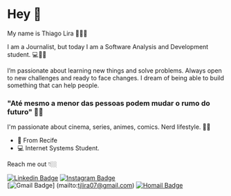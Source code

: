 # Hey 👋

My name is Thiago Lira 🧒🇧🇷

I am a Journalist, but today I am a Software Analysis and Development student. 💻👨‍💻

I’m passionate about learning new things and solve problems. Always open to new challenges and ready to face changes.
I dream of being able to build something that can help people.

### "Até mesmo a menor das pessoas podem mudar o rumo do futuro" 🧙‍♂️

I'm passionate about cinema, series, animes, comics. Nerd lifestyle. 🦸‍♂️


- 📍 From Recife
- 💻 Internet Systems Student.

Reach me out 👇🏼
 
[![Linkedin Badge](https://img.shields.io/badge/-LinkedIn-blue?style=flat-square&logo=Linkedin&logoColor=white&link=https://www.linkedin.com/in/thiago-lira-526a0722/)](https://www.linkedin.com/in/thiago-lira-526a0722/) 
[![Instagram Badge](https://img.shields.io/badge/-Instagram-red?style=flat-square&logo=Instagram&logoColor=white&link=https://www.instagram.com/tjlira/)](https://www.instagram.com/tjlira/)   
[![Gmail Badge](https://img.shields.io/badge/-tjlira07@gmail.com-6633cc?style=flat-square&logo=Gmail&logoColor=white&link=mailto:tjlira07@gmail.com)]
(mailto:tjlira07@gmail.com)
[![Homail Badge](https://img.shields.io/badge/-jefferson_tj@hotmail.com-6633cc?style=flat-square&logo=Hotmail&logoColor=white&link=mailto:jefferson_tj@hotmail.com)](mailto:jefferson_tj@hotmail.com)
